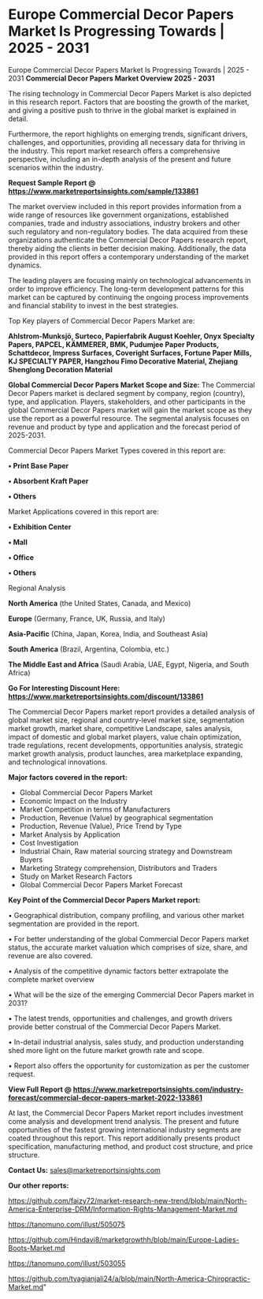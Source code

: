 # Europe Commercial Decor Papers Market Is Progressing Towards | 2025 - 2031
Europe Commercial Decor Papers Market Is Progressing Towards | 2025 - 2031
<Strong> Commercial Decor Papers Market Overview 2025 - 2031</strong>

The rising technology in Commercial Decor Papers Market is also depicted in this research report. Factors that are boosting the growth of the market, and giving a positive push to thrive in the global market is explained in detail.

Furthermore, the report highlights on emerging trends, significant drivers, challenges, and opportunities, providing all necessary data for thriving in the industry. This report market research offers a comprehensive perspective, including an in-depth analysis of the present and future scenarios within the industry.

<strong>Request Sample Report @ <a href=https://www.marketreportsinsights.com/sample/133861>https://www.marketreportsinsights.com/sample/133861</a></strong>

The market overview included in this report provides information from a wide range of resources like government organizations, established companies, trade and industry associations, industry brokers and other such regulatory and non-regulatory bodies. The data acquired from these organizations authenticate the Commercial Decor Papers research report, thereby aiding the clients in better decision making. Additionally, the data provided in this report offers a contemporary understanding of the market dynamics.

The leading players are focusing mainly on technological advancements in order to improve efficiency. The long-term development patterns for this market can be captured by continuing the ongoing process improvements and financial stability to invest in the best strategies.

Top Key players of Commercial Decor Papers Market are:

<strong>Ahlstrom-Munksjö, Surteco, Papierfabrik August Koehler, Onyx Specialty Papers, PAPCEL, KÄMMERER, BMK, Pudumjee Paper Products, Schattdecor, Impress Surfaces, Coveright Surfaces, Fortune Paper Mills, KJ SPECIALTY PAPER, Hangzhou Fimo Decorative Material, Zhejiang Shenglong Decoration Material</strong>

<strong><b>Global Commercial Decor Papers Market Scope and Size:</b></strong>
The Commercial Decor Papers market is declared segment by company, region (country), type, and application. Players, stakeholders, and other participants in the global Commercial Decor Papers market will gain the market scope as they use the report as a powerful resource. The segmental analysis focuses on revenue and product by type and application and the forecast period of 2025-2031.

Commercial Decor Papers Market Types covered in this report are:

<strong>• Print Base Paper

• Absorbent Kraft Paper

• Others</strong>

Market Applications covered in this report are:

<strong>• Exhibition Center

• Mall

• Office

• Others</strong> 

Regional Analysis

<strong>North America</strong> (the United States, Canada, and Mexico)

<strong>Europe</strong> (Germany, France, UK, Russia, and Italy)

<strong>Asia-Pacific</strong> (China, Japan, Korea, India, and Southeast Asia)

<strong>South America</strong> (Brazil, Argentina, Colombia, etc.)

<strong>The Middle East and Africa</strong> (Saudi Arabia, UAE, Egypt, Nigeria, and South Africa)

<strong>Go For Interesting Discount Here: <a href=https://www.marketreportsinsights.com/discount/133861>https://www.marketreportsinsights.com/discount/133861</a></strong>

The Commercial Decor Papers market report provides a detailed analysis of global market size, regional and country-level market size, segmentation market growth, market share, competitive Landscape, sales analysis, impact of domestic and global market players, value chain optimization, trade regulations, recent developments, opportunities analysis, strategic market growth analysis, product launches, area marketplace expanding, and technological innovations.

<strong><b>Major factors covered in the report:</b></strong>
<ul>
  <li>Global Commercial Decor Papers Market </li>
  <li>Economic Impact on the Industry</li>
  <li>Market Competition in terms of Manufacturers</li>
  <li>Production, Revenue (Value) by geographical segmentation</li>
  <li>Production, Revenue (Value), Price Trend by Type</li>
  <li>Market Analysis by Application</li>
  <li>Cost Investigation</li>
  <li>Industrial Chain, Raw material sourcing strategy and Downstream Buyers</li>
  <li>Marketing Strategy comprehension, Distributors and Traders</li>
  <li>Study on Market Research Factors</li>
  <li>Global Commercial Decor Papers Market Forecast</li>
</ul>

<strong><b>Key Point of the Commercial Decor Papers Market report:</b></strong>

• Geographical distribution, company profiling, and various other market segmentation are provided in the report.

• For better understanding of the global Commercial Decor Papers market status, the accurate market valuation which comprises of size, share, and revenue are also covered.

• Analysis of the competitive dynamic factors better extrapolate the complete market overview

• What will be the size of the emerging Commercial Decor Papers market in 2031?

• The latest trends, opportunities and challenges, and growth drivers provide better construal of the Commercial Decor Papers Market.

• In-detail industrial analysis, sales study, and production understanding shed more light on the future market growth rate and scope.

• Report also offers the opportunity for customization as per the customer request.

<strong><b>View Full Report @ <a href=https://www.marketreportsinsights.com/industry-forecast/commercial-decor-papers-market-2022-133861>https://www.marketreportsinsights.com/industry-forecast/commercial-decor-papers-market-2022-133861</a></b></strong>


At last, the Commercial Decor Papers Market report includes investment come analysis and development trend analysis. The present and future opportunities of the fastest growing international industry segments are coated throughout this report. This report additionally presents product specification, manufacturing method, and product cost structure, and price structure.

<strong>Contact Us:</strong>
sales@marketreportsinsights.com

<strong>Our other reports:</strong>

<a href=https://github.com/faizy72/market-research-new-trend/blob/main/North-America-Enterprise-DRM/Information-Rights-Management-Market.md>https://github.com/faizy72/market-research-new-trend/blob/main/North-America-Enterprise-DRM/Information-Rights-Management-Market.md</a>

<a href=https://tanomuno.com/illust/505075>https://tanomuno.com/illust/505075</a>

<a href=https://github.com/Hindavi8/marketgrowthh/blob/main/Europe-Ladies-Boots-Market.md>https://github.com/Hindavi8/marketgrowthh/blob/main/Europe-Ladies-Boots-Market.md</a>

<a href=https://tanomuno.com/illust/503055>https://tanomuno.com/illust/503055</a>

<a href=https://github.com/tyagianjali24/a/blob/main/North-America-Chiropractic-Market.md>https://github.com/tyagianjali24/a/blob/main/North-America-Chiropractic-Market.md</a>"
